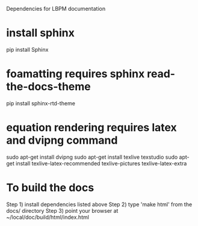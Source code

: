 Dependencies for LBPM documentation

# install sphinx
pip install Sphinx

# foamatting requires sphinx read-the-docs-theme
pip install sphinx-rtd-theme

# equation rendering requires latex and dvipng command
sudo apt-get install dvipng
sudo apt-get install texlive texstudio
sudo apt-get install texlive-latex-recommended texlive-pictures texlive-latex-extra


# To build the docs
Step 1) install dependencies listed above
Step 2) type 'make html' from the docs/ directory
Step 3) point your browser at ~/local/doc/build/html/index.html
# 